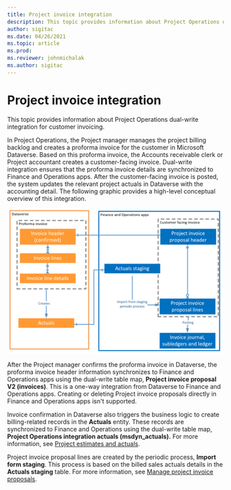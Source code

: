 ```yaml
---
title: Project invoice integration
description: This topic provides information about Project Operations dual-write integration for customer invoicing.
author: sigitac
ms.date: 04/26/2021
ms.topic: article
ms.prod:
ms.reviewer: johnmichalak
ms.author: sigitac
---
```


# Project invoice integration

This topic provides information about Project Operations dual-write integration for customer invoicing.

In Project Operations, the Project manager manages the project billing backlog and creates a proforma invoice for the customer in Microsoft Dataverse. Based on this proforma invoice, the Accounts receivable clerk or Project accountant creates a customer-facing invoice. Dual-write integration ensures that the proforma invoice details are synchronized to Finance and Operations apps. After the customer-facing invoice is posted, the system updates the relevant project actuals in Dataverse with the accounting detail. The following graphic provides a high-level conceptual overview of this integration.

   ![Project invoice integration.](./media/DW5Invoicing.png)

After the Project manager confirms the proforma invoice in Dataverse, the proforma invoice header information synchronizes to Finance and Operations apps using the dual-write table map, **Project invoice proposal V2 (invoices)**. This is a one-way integration from Dataverse to Finance and Operations apps. Creating or deleting Project invoice proposals directly in Finance and Operations apps isn't supported.

Invoice confirmation in Dataverse also triggers the business logic to create billing-related records in the **Actuals** entity. These records are synchronized to Finance and Operations using the dual-write table map, **Project Operations integration actuals (msdyn\_actuals).** For more information, see [Project estimates and actuals](resource-dual-write-estimates-actuals.md). 

Project invoice proposal lines are created by the periodic process, **Import form staging**. This process is based on the billed sales actuals details in the **Actuals staging** table. For more information, see [Manage project invoice proposals](../invoicing/format-update-project-invoice-proposals.md#create-project-invoice-proposals). 
